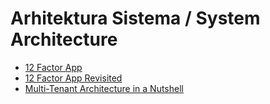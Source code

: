 # Arhitektura Sistema / System Architecture

- [12 Factor App](https://12factor.net/)
- [12 Factor App Revisited](https://architecturenotes.co/12-factor-app-revisited/?s=09)
- [Multi-Tenant Architecture in a Nutshell](https://medium.com/nerd-for-tech/multi-tenant-architecture-in-a-nutshell-78dafe7dc847)
